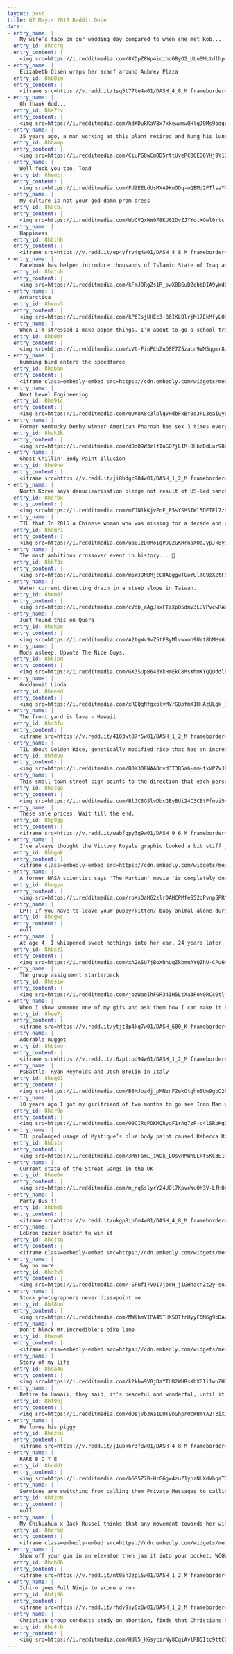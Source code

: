 ```yaml
---
layout: post
title: 07 Mayıs 2018 Reddit Debe
data:
- entry_name: |
    My wife’s face on our wedding day compared to when she met Rob...
  entry_id: 8hdcrq
  entry_content: |
    <img src=https://i.redditmedia.com/8XDpZ8Wp4icihdGByO2_ULuSMLtdlhpmxs1jAK38B04.jpg?s=d18bc141926da5457c50f445d4a69ba5 frameborder=0>
- entry_name: |
    Elizabeth Olsen wraps her scarf around Aubrey Plaza
  entry_id: 8hb8im
  entry_content: |
    <iframe src=https://v.redd.it/1sq5t77te4w01/DASH_4_8_M frameborder=0></iframe>
- entry_name: |
    Oh thank God...
  entry_id: 8ha7rv
  entry_content: |
    <img src=https://i.redditmedia.com/hdKDuRKaV8x7xkewwmwQHlgJ9Ms9odgctWzQD7IllLY.jpg?s=f77f0090db44c7dd1f9675d84c69838c frameborder=0>
- entry_name: |
    35 years ago, a man working at this plant retired and hung his lunch pail (lunch box) from the ceiling of this warehouse. Ever since then, whenever someone retires here, they also hang their lunch pail.
  entry_id: 8hbamp
  entry_content: |
    <img src=https://i.redditmedia.com/CiuPG8wCm0D5rttUvePCB6ED6VHj9Y131Pfoyc7K8TA.jpg?s=90a536393deb29680273d4ebcecd5197 frameborder=0>
- entry_name: |
    Well fuck you too, Toad
  entry_id: 8hemtj
  entry_content: |
    <img src=https://i.redditmedia.com/FdZEELdUsMXA9KmODq-oQBMd2FTlsaYX_Nyj3PP5alc.jpg?s=088d48867dd53dec1b37541f0473b8a6 frameborder=0>
- entry_name: |
    My culture is not your god damn prom dress
  entry_id: 8hacb7
  entry_content: |
    <img src=https://i.redditmedia.com/WpCVQxWW0F8KU62DvZJYYdtXGwl0rtc_DHQKS2qNxRw.jpg?s=cbbaa7839e529e090c0a77fa61c0a2e2 frameborder=0>
- entry_name: |
    Happiness
  entry_id: 8hblhh
  entry_content: |
    <iframe src=https://v.redd.it/ep4yfrv4q4w01/DASH_4_8_M frameborder=0></iframe>
- entry_name: |
    Facebook has helped introduce thousands of Islamic State of Iraq and the Levant (Isil) extremists to one another, via its 'suggested friends' feature...allowing them to develop fresh terror networks and even recruit new members to their cause.
  entry_id: 8hatub
  entry_content: |
    <img src=https://i.redditmedia.com/kFmJORgZs1R_pwXBBGuDZqbbDIA9yWdLnuEl4z4VGM0.jpg?s=9cb8bbab5856bf57aef9dd20229e5cfb frameborder=0>
- entry_name: |
    Antarctica
  entry_id: 8heuv3
  entry_content: |
    <img src=https://i.redditmedia.com/kP6IsjUHEc3-86IKLBlrjM17EkMfyLOSmY-n38wj0kQ.jpg?s=60e424dc579964eac0c58565f3752e3d frameborder=0>
- entry_name: |
    When I’m stressed I make paper things. I’m about to go a school trip with 124 kids so I made a teeny tiny paper Ms. Frizzle. Enjoy!
  entry_id: 8hb0mr
  entry_content: |
    <img src=https://i.redditmedia.com/xVt-FinFLbZuQ8E7Z5zaLn9VM5qgmr8umhEtS-CRtjY.jpg?s=12bb0d5207153573f16486d1a705241d frameborder=0>
- entry_name: |
    humming bird enters the speedforce
  entry_id: 8habbo
  entry_content: |
    <iframe class=embedly-embed src=https://cdn.embedly.com/widgets/media.html?src=https%3A%2F%2Fgfycat.com%2Fifr%2FEminentSoupyBat&url=https%3A%2F%2Fgfycat.com%2FEminentSoupyBat&image=https%3A%2F%2Fthumbs.gfycat.com%2FEminentSoupyBat-size_restricted.gif&key=522baf40bd3911e08d854040d3dc5c07&type=text%2Fhtml&schema=gfycat width=600 height=515 scrolling=no frameborder=0 allowfullscreen></iframe>
- entry_name: |
    Next Level Engineering
  entry_id: 8ha91c
  entry_content: |
    <img src=https://i.redditmedia.com/QUK8X8c3lplqVHdbFxBY0d3FL3eaiUyBcPcGPUgDBo4.png?s=0bc4248aa01db8e51fdceadea326647c frameborder=0>
- entry_name: |
    Former Kentucky Derby winner American Pharoah has sex 3 times every day & his owners charge a $200,000 fee per impregnation, which generates about $30,000,000 a year annually
  entry_id: 8hak2k
  entry_content: |
    <img src=https://i.redditmedia.com/d8dO9W3zlfIuGB7jLIM-BHbcDdLur98bi3ynwpXPPyA.jpg?s=4f6bd7ff91f90d48e8ef2e91a84eac32 frameborder=0>
- entry_name: |
    Ghost Chillin' Body-Paint Illusion
  entry_id: 8he9nw
  entry_content: |
    <iframe src=https://v.redd.it/ji8bdgc984w01/DASH_1_2_M frameborder=0></iframe>
- entry_name: |
    North Korea says denuclearisation pledge not result of US-led sanctions
  entry_id: 8hdrbx
  entry_content: |
    <img src=https://i.redditmedia.com/mZJN1kKjvEnE_P5sYSMSTWl5DETEl7zh2Pr2Af5eOm0.jpg?s=675c1e8156c1888a258f7fa0afb1dfcf frameborder=0>
- entry_name: |
    TIL that In 2015 a Chinese woman who was missing for a decade and presumed dead was found living in an internet cafe playing games for 10 years.
  entry_id: 8hdqr1
  entry_content: |
    <img src=https://i.redditmedia.com/ua0IzD0MoIgPDQ2GKRrnaXOaJypJk8y3E9W5bBc0i_s.jpg?s=df00408d4b08f562917ed62d4cba9dd6 frameborder=0>
- entry_name: |
    The most ambitious crossover event in history... 👀
  entry_id: 8hb73z
  entry_content: |
    <img src=https://i.redditmedia.com/m6WJDNBMjcGUA0ggwTGoYUlTC9zXZtF5GSIb-0XDqmw.jpg?s=42479be9b56e76103e92ada1c494c54e frameborder=0>
- entry_name: |
    Water current directing drain in a steep slope in Taiwan.
  entry_id: 8hem8f
  entry_content: |
    <img src=https://i.redditmedia.com/cVdb_aAgJsxFTzXpQ5dmv3LUVPvcwRAW2LP20PziITk.jpg?s=516d3af3f0781a8da6c4700c7d96b3df frameborder=0>
- entry_name: |
    Just found this on Quora
  entry_id: 8hckpe
  entry_content: |
    <img src=https://i.redditmedia.com/A2tgWv9vZ5tF8yMlvwxoh9Uet8bMMs6iI-l0STZc-k0.jpg?s=02d1b4f76d171f0025d1ea5e20e776e3 frameborder=0>
- entry_name: |
    Mods asleep. Upvote The Nice Guys.
  entry_id: 8hbjpd
  entry_content: |
    <img src=https://i.redditmedia.com/GX3SUpB643YkHmEkC8MsXhmKYQQUddlEymrkf0NOEQw.jpg?s=88975aab8f528068562634441b32692b frameborder=0>
- entry_name: |
    Goddamnit Linda
  entry_id: 8heeed
  entry_content: |
    <img src=https://i.redditmedia.com/xRCQqNfgxblyMVrGBpfmX1HHAzULqk_1t5UdFHFI1wY.jpg?s=5bfcf4b2accb1016b17e698f178e4ebf frameborder=0>
- entry_name: |
    The front yard is lava - Hawaii
  entry_id: 8hd3fu
  entry_content: |
    <iframe src=https://v.redd.it/4103wt87f5w01/DASH_1_2_M frameborder=0></iframe>
- entry_name: |
    TIL about Golden Rice, genetically modified rice that has an increased nutritional value in an attempt to fight malnutrition in poverty stricken places.
  entry_id: 8hfdu9
  entry_content: |
    <img src=https://i.redditmedia.com/B0K30FNAAOnvd3T3B5ah-amHfxVP7VJEudqW2TqOsug.jpg?s=1393bbf7c1ab7eae2119fcd4c99f9db0 frameborder=0>
- entry_name: |
    This small-town street sign points to the direction that each person in town lives.
  entry_id: 8hacga
  entry_content: |
    <img src=https://i.redditmedia.com/BlJC8GSlvDbcGByBUi24C3CBtPfmvi5K4QokbqkNPew.jpg?s=b0d4ac08cd36ac050235cda8d7d1077e frameborder=0>
- entry_name: |
    These sale prices. Wait till the end.
  entry_id: 8hg9gg
  entry_content: |
    <iframe src=https://v.redd.it/wabfgpy3g9w01/DASH_9_6_M frameborder=0></iframe>
- entry_name: |
    I've always thought the Victory Royale graphic looked a bit stiff just popping up on the screen. Thought I'd try my hand at animating it!
  entry_id: 8hbgak
  entry_content: |
    <iframe class=embedly-embed src=https://cdn.embedly.com/widgets/media.html?src=https%3A%2F%2Fgfycat.com%2Fifr%2FWhirlwindPositiveAnnashummingbird&url=https%3A%2F%2Fgfycat.com%2Fgifs%2Fdetail%2FWhirlwindPositiveAnnashummingbird&image=https%3A%2F%2Fthumbs.gfycat.com%2FWhirlwindPositiveAnnashummingbird-size_restricted.gif&key=522baf40bd3911e08d854040d3dc5c07&type=text%2Fhtml&schema=gfycat width=600 height=338 scrolling=no frameborder=0 allowfullscreen></iframe>
- entry_name: |
    A former NASA scientist says 'The Martian' movie 'is completely doable.' But Elon Musk's city on Mars is another story.
  entry_id: 8hagya
  entry_content: |
    <img src=https://i.redditmedia.com/roKsOaHG2zlr0AHCPMfeS52qPvnp5PRNcvmgbjuRNGQ.jpg?s=ec8153b12631a5a2c9dd71201f9650c3 frameborder=0>
- entry_name: |
    LPT: If you have to leave your puppy/kitten/ baby animal alone during the day, get them a soft stuffed animal about twice their size. It will help sooth separation anxiety and provide comfort.
  entry_id: 8hcgws
  entry_content: |
    null
- entry_name: |
    At age 4, I whispered sweet nothings into her ear. 24 years later, we’re getting married.
  entry_id: 8hbsz1
  entry_content: |
    <img src=https://i.redditmedia.com/xA2ASU7jBoXhhUqZkbmnAYQZhU-CPu6M2Nl77zOpbjE.jpg?s=7aa47b3b699709bac01d60325585510c frameborder=0>
- entry_name: |
    The group assignment starterpack
  entry_id: 8hesiw
  entry_content: |
    <img src=https://i.redditmedia.com/jozWaoIhFGR34IH5LtXa3PoN0RCc0tlj_hkEXW3WF-s.jpg?s=543684b3b6e383d03eafc5873a126d51 frameborder=0>
- entry_name: |
    When I show someone one of my gifs and ask them how I can make it better.
  entry_id: 8hee7j
  entry_content: |
    <iframe src=https://v.redd.it/ytjt3p4kq7w01/DASH_600_K frameborder=0></iframe>
- entry_name: |
    Adorable nugget
  entry_id: 8hb1wo
  entry_content: |
    <iframe src=https://v.redd.it/t6zptiod94w01/DASH_1_2_M frameborder=0></iframe>
- entry_name: |
    PsBattle: Ryan Reynolds and Josh Brolin in Italy
  entry_id: 8heq01
  entry_content: |
    <img src=https://i.redditmedia.com/B8MJoadj_pMNznF2ekOtqhuSUw9gbO2FiQjRQoTttgo.jpg?s=5bf6466d6e0a5296aa5598ee8cb1f3b9 frameborder=0>
- entry_name: |
    10 years ago I got my girlfriend of two months to go see Iron Man with me. She only went because it had her man crush RDJ in it. Yesterday we went to IW, now husband and wife, both very excited. What an awesome movie. What an awesome decade.
  entry_id: 8har9p
  entry_content: |
    <img src=https://i.redditmedia.com/O9CIRgPOKMQhyqF1rAq7zP-c4lSRbKg2fg5zQRjyR-k.jpg?s=f5cb029921c41becae324b08c4c9a6c8 frameborder=0>
- entry_name: |
    TIL prolonged usage of Mystique’s blue body paint caused Rebecca Romijn’s vomit to turn blue. She threw up on Hugh Jackman after shooting tequila during their final scenes together in X-Men.
  entry_id: 8hbstv
  entry_content: |
    <img src=https://i.redditmedia.com/3MYFamL_iWOk_LOsvHMWnLLkt5KC3E1KbOignswDjOE.jpg?s=fa30fc260d62b750b8e6d57297b65221 frameborder=0>
- entry_name: |
    Current state of the Street Gangs in the UK
  entry_id: 8hee0w
  entry_content: |
    <img src=https://i.redditmedia.com/m_nq6slyrY24UOl7KpveWuOh3V-LfHQpj4CbDATygLk.jpg?s=ed2a5d6c6b52ee1c85b02cc48225b235 frameborder=0>
- entry_name: |
    Party Bus !!
  entry_id: 8hbh05
  entry_content: |
    <iframe src=https://v.redd.it/ukgp8ip6m4w01/DASH_4_8_M frameborder=0></iframe>
- entry_name: |
    LeBron buzzer beater to win it
  entry_id: 8hcjtq
  entry_content: |
    <iframe class=embedly-embed src=https://cdn.embedly.com/widgets/media.html?src=https%3A%2F%2Fstreamable.com%2Fo%2F7imf7&url=https%3A%2F%2Fstreamable.com%2F7imf7&image=https%3A%2F%2Fcdn-b-east.streamable.com%2Fimage%2F7imf7.jpg%3Ftoken%3DexGCBrDUgEEYbM7ejGWfKA%26expires%3D1525663039&key=522baf40bd3911e08d854040d3dc5c07&type=text%2Fhtml&schema=streamable width=600 height=338 scrolling=no frameborder=0 allowfullscreen></iframe>
- entry_name: |
    Say no more
  entry_id: 8hd2x9
  entry_content: |
    <img src=https://i.redditmedia.com/-SFufi7vUI7jbrH_jiGHhacnZt2y-soJQIk_ZqcFCEU.jpg?s=fbb4dee6fbbe893a95dcdeb4fcd9099d frameborder=0>
- entry_name: |
    Stock photographers never dissapoint me
  entry_id: 8hf8bo
  entry_content: |
    <img src=https://i.redditmedia.com/MWlhmVIPA45THKS0TfrHyyF6M6g9bDAx3lrilLPqXbQ.jpg?s=02baf08efe57451295f3ba84140b9380 frameborder=0>
- entry_name: |
    Don't block Mr.Incredible's bike lane
  entry_id: 8hene6
  entry_content: |
    <iframe class=embedly-embed src=https://cdn.embedly.com/widgets/media.html?src=https%3A%2F%2Fgfycat.com%2Fifr%2FYellowUnimportantDutchshepherddog&url=https%3A%2F%2Fgfycat.com%2FYellowUnimportantDutchshepherddog&image=https%3A%2F%2Fthumbs.gfycat.com%2FYellowUnimportantDutchshepherddog-size_restricted.gif&key=522baf40bd3911e08d854040d3dc5c07&type=text%2Fhtml&schema=gfycat width=600 height=337 scrolling=no frameborder=0 allowfullscreen></iframe>
- entry_name: |
    Story of my life
  entry_id: 8hda4u
  entry_content: |
    <img src=https://i.redditmedia.com/k2khw9V0jDaYTUB2WHBsXbXGIi1wuZH7iDrZp8ymy54.jpg?s=52ff91f20ed1051311331d4a3c1b222c frameborder=0>
- entry_name: |
    Retire to Hawaii, they said, it's peaceful and wonderful, until it's not...
  entry_id: 8hf9nj
  entry_content: |
    <img src=https://i.redditmedia.com/dOsjVb3Wa1LOT9bGhprOcWBmYA2T3iX00ZU-h13DpPA.jpg?s=ced3442f47ab8019cfbbf4f3d4084af6 frameborder=0>
- entry_name: |
    He loves his piggy
  entry_id: 8hezcu
  entry_content: |
    <iframe src=https://v.redd.it/j1ubk6r3f8w01/DASH_4_8_M frameborder=0></iframe>
- entry_name: |
    RARE B O Y E
  entry_id: 8hcddt
  entry_content: |
    <img src=https://i.redditmedia.com/bGS5Z7B-HrGGgw4zuZ1ypzNLXdVhqaTOolI1cCDy_ew.jpg?s=0de7a6a0a7c5c335490d4d4f200aebe4 frameborder=0>
- entry_name: |
    Services are switching from calling them Private Messages to calling them Direct Messages because they're not private anymore...
  entry_id: 8hf2om
  entry_content: |
    null
- entry_name: |
    My Chihuahua x Jack Russel thinks that any movement towards her will result in belly scratches.
  entry_id: 8her6d
  entry_content: |
    <iframe class=embedly-embed src=https://cdn.embedly.com/widgets/media.html?src=https%3A%2F%2Fgfycat.com%2Fifr%2FNegativeSlushyArmedcrab&url=https%3A%2F%2Fgfycat.com%2FNegativeSlushyArmedcrab&image=https%3A%2F%2Fthumbs.gfycat.com%2FNegativeSlushyArmedcrab-size_restricted.gif&key=522baf40bd3911e08d854040d3dc5c07&type=text%2Fhtml&schema=gfycat width=600 height=1067 scrolling=no frameborder=0 allowfullscreen></iframe>
- entry_name: |
    Show off your gun in an elevator then jam it into your pocket: WCGW?
  entry_id: 8hch86
  entry_content: |
    <iframe src=https://v.redd.it/nt05h3zpi5w01/DASH_1_2_M frameborder=0></iframe>
- entry_name: |
    Ichiro goes Full Ninja to score a run
  entry_id: 8hfj96
  entry_content: |
    <iframe src=https://v.redd.it/rhdv9sy8x8w01/DASH_1_2_M frameborder=0></iframe>
- entry_name: |
    Christian group conducts study on abortion, finds that Christians have the most abortions. Over 50 percent of the surveyed women who attend church regularly have kept their abortions secret from their church community.
  entry_id: 8hc4rb
  entry_content: |
    <img src=https://i.redditmedia.com/Hdl5_HGsycirNy8CqiAvlRB5Itc9ttC0yq4sd07KoSM.jpg?s=3680380771a562c1a78a80e396b28ac4 frameborder=0>
---
```

